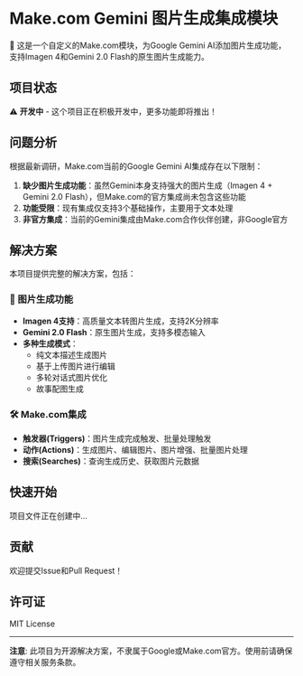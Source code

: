 # Make.com Gemini 图片生成集成模块

🚀 这是一个自定义的Make.com模块，为Google Gemini AI添加图片生成功能，支持Imagen 4和Gemini 2.0 Flash的原生图片生成能力。

## 项目状态

⚠️ **开发中** - 这个项目正在积极开发中，更多功能即将推出！

## 问题分析

根据最新调研，Make.com当前的Google Gemini AI集成存在以下限制：

1. **缺少图片生成功能**：虽然Gemini本身支持强大的图片生成（Imagen 4 + Gemini 2.0 Flash），但Make.com的官方集成尚未包含这些功能
2. **功能受限**：现有集成仅支持3个基础操作，主要用于文本处理
3. **非官方集成**：当前的Gemini集成由Make.com合作伙伴创建，非Google官方

## 解决方案

本项目提供完整的解决方案，包括：

### 🎨 图片生成功能
- **Imagen 4支持**：高质量文本转图片生成，支持2K分辨率
- **Gemini 2.0 Flash**：原生图片生成，支持多模态输入
- **多种生成模式**：
  - 纯文本描述生成图片
  - 基于上传图片进行编辑
  - 多轮对话式图片优化
  - 故事配图生成

### 🛠️ Make.com集成
- **触发器(Triggers)**：图片生成完成触发、批量处理触发
- **动作(Actions)**：生成图片、编辑图片、图片增强、批量图片处理
- **搜索(Searches)**：查询生成历史、获取图片元数据

## 快速开始

项目文件正在创建中...

## 贡献

欢迎提交Issue和Pull Request！

## 许可证

MIT License

---

**注意**: 此项目为开源解决方案，不隶属于Google或Make.com官方。使用前请确保遵守相关服务条款。
